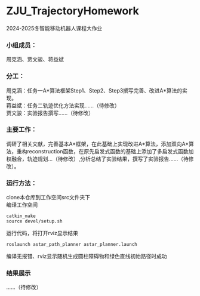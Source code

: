 # ZJU_TrajectoryHomework
2024-2025冬智能移动机器人课程大作业
### 小组成员：
周克涵、贾文骏、蒋益斌  
### 分工：
周克涵：任务一A\*算法框架Step1、Step2、Step3撰写完善、改进A\*算法的实现。  
蒋益斌：任务二轨迹优化方法实现......（待修改）  
贾文骏：实验报告撰写......（待修改）
### 主要工作：
调研了相关文献，完善基本A*框架，在此基础上实现改进A\*算法，添加双向A\*算法，重构reconstruction函数，在原先启发式函数的基础上添加了多启发式函数加权融合，轨迹规划...（待修改）,分析总结了实验结果，撰写了实验报告......（待修改）。  
### 运行方法：
clone本仓库到工作空间src文件夹下  
编译工作空间
```
catkin_make
source devel/setup.sh
```
运行代码，将打开rviz显示结果
```
roslaunch astar_path_planner astar_planner.launch
```
编译无报错、rviz显示随机生成圆柱障碍物和绿色直线初始路径时成功
### 结果展示
......（待修改）

